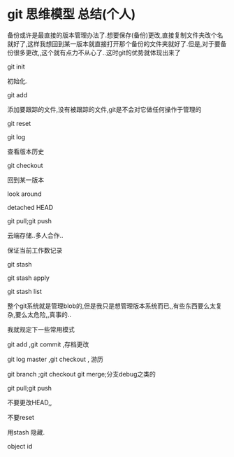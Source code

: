 # git 思维模型 总结(个人)



备份或许是最直接的版本管理办法了.想要保存(备份)更改,直接复制文件夹改个名就好了,这样我想回到某一版本就直接打开那个备份的文件夹就好了.但是,对于要备份很多更改,,这个就有点力不从心了..这时git的优势就体现出来了



git init 

初始化.



git add 

添加要跟踪的文件,没有被跟踪的文件,git是不会对它做任何操作于管理的

git reset





git log 

查看版本历史



git checkout 

回到某一版本





look around 

detached HEAD







git pull;git push

云端存储..多人合作..





保证当前工作数记录





git stash

git stash apply 	

git stash list



整个git系统就是管理blob的,但是我只是想管理版本系统而已,,有些东西要么太复杂,要么太危险,,真事的..

我就规定下一些常用模式



git add ,git commit ,存档更改

git log master ,git checkout , 游历



git branch ;git checkout git merge;分支debug之类的



git pull;git push



不要更改HEAD,,

不要reset



用stash 隐藏.



object id













































